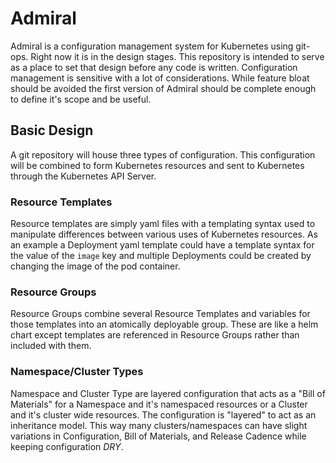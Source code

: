 # Admiral

Admiral is a configuration management system for Kubernetes using git-ops. Right
now it is in the design stages. This repository is intended to serve as a place
to set that design before any code is written. Configuration management is
sensitive with a lot of considerations. While feature bloat should be avoided
the first version of Admiral should be complete enough to define it's scope and
be useful.

## Basic Design

A git repository will house three types of configuration. This configuration
will be combined to form Kubernetes resources and sent to Kubernetes through the
Kubernetes API Server.

### Resource Templates

Resource templates are simply yaml files with a templating syntax used to
manipulate differences between various uses of Kubernetes resources. As an
example a Deployment yaml template could have a template syntax for the value of
the `image` key and multiple Deployments could be created by changing the image
of the pod container.

### Resource Groups

Resource Groups combine several Resource Templates and variables for those
templates into an atomically deployable group. These are like a helm chart
except templates are referenced in Resource Groups rather than included with
them.

### Namespace/Cluster Types

Namespace and Cluster Type are layered configuration that acts as a "Bill of
Materials" for a Namespace and it's namespaced resources or a Cluster and it's
cluster wide resources. The configuration is "layered" to act as an inheritance
model. This way many clusters/namespaces can have slight variations in
Configuration, Bill of Materials, and Release Cadence while keeping
configuration _DRY_.
